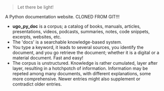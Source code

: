> Let there be light!

A Python documentation website. CLONED FROM GIT!!!

- **ugo_py_doc** is a corpus; a catalog of books, manuals, articles, presentations, videos, podcasts, summaries, notes, code snippets, excerpts, websites, etc.
- The 'docs' is a searchable knowledge-based system.
- You type a keyword, it leads to several sources, you identify the document, and you go retrieve the document; whether it is a digital or a material document. Fast and easy!
- The corpus is unstructured. Knowledge is rather cumulated, layer after layer, resulting in a hotchpotch of information. Information may be repeted among many documents, with different explanations, some more comprehensive. Newer entries might also supplement or contradict older entries.
